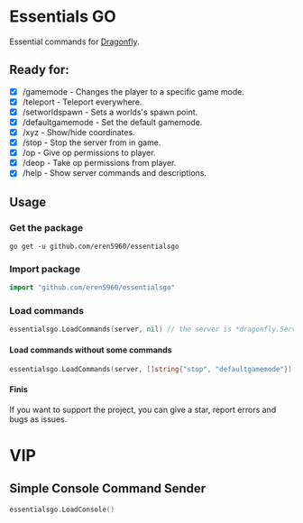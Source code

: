 # Essentials GO
Essential commands for [Dragonfly](github.com/df-mc/dragonfly).

## Ready for:
- [x] /gamemode - Changes the player to a specific game mode.
- [x] /teleport - Teleport everywhere.
- [x] /setworldspawn - Sets a worlds's spawn point.
- [x] /defaultgamemode - Set the default gamemode.
- [x] /xyz - Show/hide coordinates.
- [x] /stop - Stop the server from in game.
- [x] /op - Give op permissions to player.
- [x] /deop - Take op permissions from player.
- [x] /help - Show server commands and descriptions.

## Usage
### Get the package
`go get -u github.com/eren5960/essentialsgo`
### Import package
```go 
import "github.com/eren5960/essentialsgo"
```
### Load commands
```go
essentialsgo.LoadCommands(server, nil) // the server is *dragonfly.Server{}, nil for load all commands
```
#### Load commands without some commands
```go
essentialsgo.LoadCommands(server, []string{"stop", "defaultgamemode"}) // All will be loaded except "stop" and "defaultgamemode" command
```
#### Finis
If you want to support the project, you can give a star, report errors and bugs as issues.

# VIP
## Simple Console Command Sender
```go
essentialsgo.LoadConsole()
```
